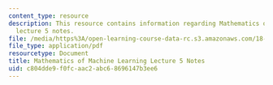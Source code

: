 ```yaml
---
content_type: resource
description: This resource contains information regarding Mathematics of machine learning
  lecture 5 notes.
file: /media/https%3A/open-learning-course-data-rc.s3.amazonaws.com/18-657-mathematics-of-machine-learning-fall-2015/c804dde9f0fcaac2abc68696147b3ee6_MIT18_657F15_L5.pdf
file_type: application/pdf
resourcetype: Document
title: Mathematics of Machine Learning Lecture 5 Notes
uid: c804dde9-f0fc-aac2-abc6-8696147b3ee6
---
```

